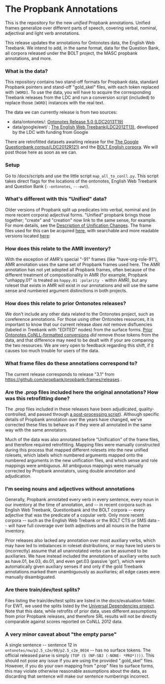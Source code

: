 # The Propbank Annotations
This is the repository for the new *unified* Propbank annotations.  Unified frames generalize over different parts of speech, covering verbal, nominal, adjectival and light verb annotations.  

This release updates the annotations for Ontonotes data, the English Web Treebank.  We intend to add, in the same format, data for the Question Bank, all corpora released under the BOLT project, the MASC propbank annotations, and more.  


### What is the data?

This repository contains two stand-off formats for Propbank data, standard Propbank pointers and stand-off "gold_skel" files, with each token replaced with ```[WORD]```.  To use the data, you will have to acquire the corresponding Treebank releases from the LDC
and run a conversion script (included) to replace those ```[WORD]``` instances with the real text. 

The data we can currently release is from two sources:
- data/ontonotes/: [Ontonotes Release 5.0 (LDC2013T19)](https://catalog.ldc.upenn.edu/ldc2013t19)
- data/google/ewt/ : [The English Web Treebank(LDC2012T13)](https://catalog.ldc.upenn.edu/ldc2012t13), developed by the LDC with funding from Google

There are retrofitted datasets awaiting release for the [The Google Questionbank corpus(LDC2012R121)](https://catalog.ldc.upenn.edu/LDC2012R121) and the [BOLT English corpora](http://www.darpa.mil/program/broad-operational-language-translation).  We will post those here as soon as we can. 
### Setup

Go to /docs/scripts and use the little script ```map_all_to_conll.py```.  This script takes direct flags for the locations of the ontonotes, English Web Treebank and Question Bank (```--ontonotes```, ```---ewt```). 


### What's different with this "Unified" data?

Older versions of Propbank split up predicates into verbal, nominal and (in more recent corpora) adjectival forms.  "Unified" propbank brings those together; "create" and "creation" now link to the same sense, for example.  For more
details, see the [Description of Unification Changes](https://github.com/propbank/propbank-documentation/blob/master/other-documentation/Description-of-PB3-changes.md).  The frame files used for this can be acquired [here](https://github.com/propbank/propbank-frames/), with searchable and more readable versions located [here](http://verbs.colorado.edu/propbank/framesets-english-aliases/):

 
### How does this relate to the AMR inventory?

With the exception of AMR's special "-91" frames (like "have-org-role-91"), AMR annotation uses the same set of Propbank frames used here.  The AMR annotation has not yet adopted all Propbank frames, often because of the different treatment of compositionality in AMR (for example,
Propbank "unhappy.01" is treated  as ```happy.01 :polarity -``` within AMR), but any roleset that exists in AMR will exist in our annotations and will use the same sense and numbered argument distinctions in both projects. 

### How does this relate to prior Ontonotes releases?

We don't include any other data related to the Ontonotes project, such as coreference annotations.  For those using other Ontonotes resources, it is important to know that our current release *does not* remove disfluencies (labeled in Treebank with "EDITED" nodes) from the surface forms.  [Prior Ontonotes CoNLL-formatted conversions](https://github.com/ontonotes/conll-formatted-ontonotes-5.0) *did* remove those tokens from the data, and that difference may need to be dealt with if your are comparing the two resources. We are very open to feedback regarding this shift, if it causes too much trouble for users of the data. 

### What frame files do these annotations correspond to? 

The current release corresponds to release "3.1" from https://github.com/propbank/propbank-frames/releases . 

### Are the .prop files included here the original annotations? How was this retrofitting done? 

The .prop files included in these releases have been adjudicated, quality-controlled, and passed through [a post-processing script](https://github.com/propbank/propbank-documentation/blob/master/postprocessing-documentation/propbank-postprocessing-description.md)). Although specific details of Propbank annotation over the years have changed, we've corrected these files to behave as if they were all annotated in the same way with the same annotators.

Much of the data was also annotated before "Unification" of the frame files, and therefore required retrofitting. Mapping files were manually constructed during this process that mapped different rolesets into the new unified rolesets, which labels which numbered arguments mapped onto the numbered arguments in the new unification files, and which sense and role mappings were ambiguous.  All ambiguous mappings were manually corrected by Propbank annotators, using double annotation and adjudication. 

### I'm seeing nouns and adjectives without annotations

Generally, Propbank annotated every verb in every sentence, every noun in our inventory at the time of annotation, and -- in recent corpora such as English Web Treebank, Questionbank and the BOLT corpora -- every adjective that was the predicate of a copular verb. Only more recent corpora -- such as the English Web Trebank or the BOLT CTS or SMS data -- will have full coverage over both adjectives and all nouns in the frame inventory. 

Prior releases also lacked any annotation over most auxiliary verbs, which may have led to imbalances in roleset distributions, or may have led users to (incorrectly) assume that all unannotated verbs can be assumed to be auxiliaries. We have instead included the annotations of auxiliary verbs such as have.01, be.03, do.01, and even get.03 (passive 'got'), which were automatically given auxiliary senses if and only if the gold Treebank annotations marked them unambiguously as auxiliaries; all edge cases were manually disambiguated.

### Are there train/dev/test splits?

Files listing the train/dev/test splits are listed in the docs/evaluation folder.  For EWT, we used the splits listed by the [Universal Dependencies project](https://github.com/UniversalDependencies/UD_English).  Note that this data, while retrofits of prior data, uses different assumptions from prior Propbank releases, and therefore SRL results will not be directly comparable against scores reported on CoNLL 2012 data. 

### A very minor caveat about "the empty parse"

A single sentence -- sentence 12 in ```ontonotes/nw/p2.5_c2e/00/p2.5_c2e_0034```  -- has no surface tokens.  The official released parse is simply ```(TOP (S (NP-SBJ (-NONE- *PRO*))))```.  This should not pose any issue if you are using the provided ".gold_skel" files.  However, if you do your own mapping from ".prop" files to surface forms, this may violate otherwise reasonable assumptions about the data, as discarding that sentence will make our sentence numberings incorrect.  
